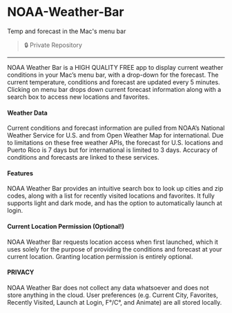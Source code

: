 # NOAA-Weather-Bar

Temp and forecast in the Mac's menu bar

> 🔒 Private Repository

---

NOAA Weather Bar is a HIGH QUALITY FREE app to display current weather conditions in your Mac’s menu bar, with a drop-down for the forecast.  The current temperature, conditions and forecast are updated every 5 minutes.  Clicking on menu bar drops down current forecast information along with a search box to access new locations and favorites.

#### Weather Data
Current conditions and forecast information are pulled from NOAA’s National Weather Service for U.S. and from Open Weather Map for international.  Due to limitations on these free weather APIs, the forecast for U.S. locations and Puerto Rico is 7 days but for international is limited to 3 days.  Accuracy of conditions and forecasts are linked to these services.

#### Features
NOAA Weather Bar provides an intuitive search box to look up cities and zip codes, along with a list for recently visited locations and favorites.  It fully supports light and dark mode, and has the option to automatically launch at login.

#### Current Location Permission (Optional!)
NOAA Weather Bar requests location access when first launched, which it uses solely for the purpose of providing the conditions and forecast at your current location.  Granting location permission is entirely optional.

#### PRIVACY
NOAA Weather Bar does not collect any data whatsoever and does not store anything in the cloud.  User preferences (e.g. Current City, Favorites, Recently Visited, Launch at Login, F°/C°, and Animate) are all stored locally.
